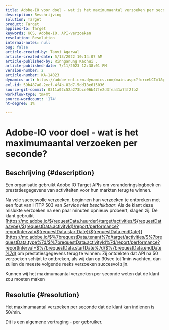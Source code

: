 ```yaml
---
title: Adobe-IO voor doel - wat is het maximumaantal verzoeken per seconde?
description: Beschrijving
solution: Target
product: Target
applies-to: Target
keywords: KCS, Adobe-IO, API-verzoeken
resolution: Resolution
internal-notes: null
bug: false
article-created-by: Tanvi Agarwal
article-created-date: 5/13/2022 10:14:07 AM
article-published-by: Rinnganung Kachui .
article-published-date: 7/11/2023 12:38:01 PM
version-number: 2
article-number: KA-14023
dynamics-url: https://adobe-ent.crm.dynamics.com/main.aspx?forceUCI=1&pagetype=entityrecord&etn=knowledgearticle&id=78b79668-a5d2-ec11-a7b5-00224809c27a
exl-id: 59b487a0-2ecf-4f4b-82d7-5dd18e615036
source-git-commit: 0311a02c52a273bce96b47fe2d3fea41a74f2fb2
workflow-type: tm+mt
source-wordcount: '174'
ht-degree: 1%

---
```


# Adobe-IO voor doel - wat is het maximumaantal verzoeken per seconde?

## Beschrijving {#description}


Een organisatie gebruikt Adobe IO Target APIs om veranderingslogboek en prestatiesgegevens van activiteiten voor hun markten terug te winnen.

Na vele succesvolle verzoeken, beginnen hun verzoeken te ontbreken met een fout van HTTP 503 van *Service niet beschikbaar*. Als de klant deze mislukte verzoeken na een paar minuten opnieuw probeert, slagen zij. De klant gebruikt [https://mc.adobe.io/${requestData.huurder}/target/activities/${requestData.type}/${requestData.activityId}/report/performance?reportInterval=${requestData.startDate}/${requestData.endDate}](https://mc.adobe.io/$%7brequestData.tenant%7d/target/activities/$%7brequestData.type%7d/$%7brequestData.activityId%7d/report/performance?reportInterval=$%7brequestData.startDate%7d/$%7brequestData.endDate%7d) om prestatiesgegevens terug te winnen: Zij ontdekten dat API na 50 verzoeken schijnt te ontbreken, als wij dan op 30sec tot 1min wachten, dan zullen de meeste volgende reeks verzoeken succesvol zijn.

Kunnen wij het maximumaantal verzoeken per seconde weten dat de klant zou moeten maken


## Resolutie {#resolution}


Het maximumaantal verzoeken per seconde dat de klant kan indienen is 50/min.

Dit is een algemene vertraging - per gebruiker.
